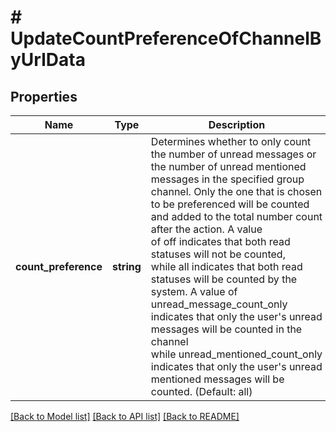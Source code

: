 # # UpdateCountPreferenceOfChannelByUrlData

## Properties

Name | Type | Description | Notes
------------ | ------------- | ------------- | -------------
**count_preference** | **string** | Determines whether to only count the number of unread messages or the number of unread mentioned messages in the specified group channel. Only the one that is chosen to be preferenced will be counted and added to the total number count after the action. A value of off indicates that both read statuses will not be counted, while all indicates that both read statuses will be counted by the system. A value of unread_message_count_only indicates that only the user&#39;s unread messages will be counted in the channel while unread_mentioned_count_only indicates that only the user&#39;s unread mentioned messages will be counted. (Default: all) |

[[Back to Model list]](../../README.md#models) [[Back to API list]](../../README.md#endpoints) [[Back to README]](../../README.md)
